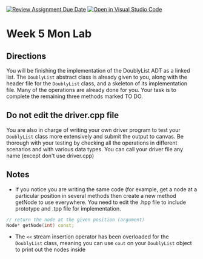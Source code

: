 [![Review Assignment Due Date](https://classroom.github.com/assets/deadline-readme-button-22041afd0340ce965d47ae6ef1cefeee28c7c493a6346c4f15d667ab976d596c.svg)](https://classroom.github.com/a/ZO6Uya-U)
[![Open in Visual Studio Code](https://classroom.github.com/assets/open-in-vscode-2e0aaae1b6195c2367325f4f02e2d04e9abb55f0b24a779b69b11b9e10269abc.svg)](https://classroom.github.com/online_ide?assignment_repo_id=20569319&assignment_repo_type=AssignmentRepo)
# Week 5 Mon Lab

## Directions

You will be finishing the implementation of the DoublyList ADT as a linked list. The `DoublyList` abstract class is already given to you, along with the header file for the `DoublyList` class, and a skeleton of its implementation file. Many of the operations are already done for you. Your task is to complete the remaining three methods marked TO DO.

## Do not edit the driver.cpp file

You are also in charge of writing your own driver program to test your `DoublyList` class more extensively and submit the output to canvas. Be thorough with your testing by checking all the operations in different scenarios and with various data types. You can call your driver file any name (except don't use driver.cpp)

## Notes

- If you notice you are writing the same code (for example, get a node at a particular position in several methods then create a new method getNode to use everywhere. You need to edit the .hpp file  to include prototype and .tpp file for implementation. 
  
```C++
// return the node at the given position (argument)
Node* getNode(int) const;
```
- The `<<` stream insertion operator has been overloaded for the `DoublyList` class, meaning you can use `cout` on your `DoublyList` object to print out the nodes inside
